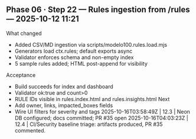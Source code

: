 ## Phase 06 · Step 22 — Rules ingestion from /rules — 2025-10-12 11:21
What changed
- Added CSV/MD ingestion via scripts/modelo100.rules.load.mjs
- Generators load ctx.rules; default exports async
- Validator enforces schema and non-empty index
- 5 sample rules added; HTML post-append for visibility

Acceptance
- Build succeeds for index and dashboard
- Validator ok:true and count>0
- RULE IDs visible in rules.index.html and rules.insights.html
Next
- Add owner, links, impacted_boxes fields
- Wire UI filters for severity and tags
2025-10-16T03:58:49Z | 12.3 | Neon DB configured; docs committed; PR #35 open
2025-10-16T04:03:23Z | 12.4 | CI/Security baseline triage: artifacts produced, PR #35 commented.
